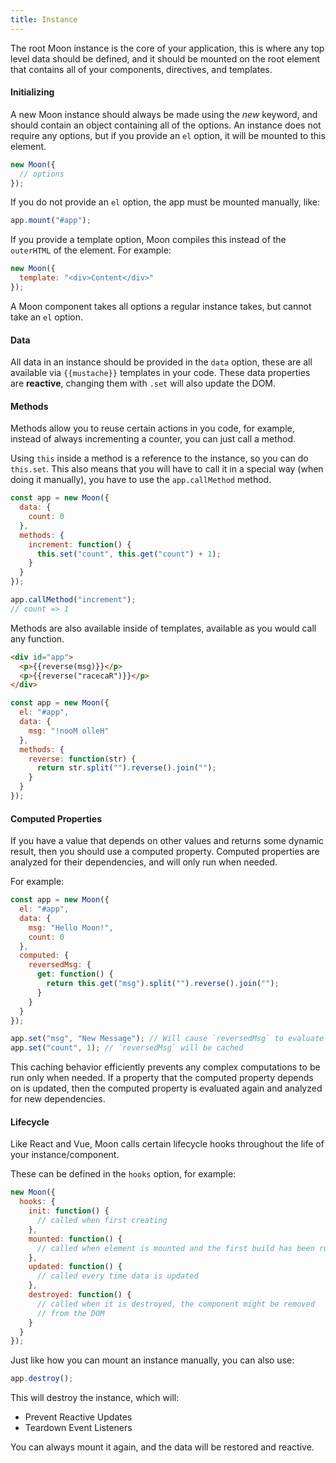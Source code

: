 ```yaml
---
title: Instance
---
```


The root Moon instance is the core of your application, this is where any top level data should be defined, and it should be mounted on the root element that contains all of your components, directives, and templates.

#### Initializing

A new Moon instance should always be made using the _new_ keyword, and should contain an object containing all of the options. An instance does not require any options, but if you provide an `el` option, it will be mounted to this element.

```js
new Moon({
  // options
});
```

If you do not provide an `el` option, the app must be mounted manually, like:

```js
app.mount("#app");
```

If you provide a template option, Moon compiles this instead of the `outerHTML` of the element. For example:

```js
new Moon({
  template: "<div>Content</div>"
});
```

A Moon component takes all options a regular instance takes, but cannot take an `el` option.

#### Data

All data in an instance should be provided in the `data` option, these are all available via `{{mustache}}` templates in your code. These data properties are **reactive**, changing them with `.set` will also update the DOM.

#### Methods

Methods allow you to reuse certain actions in you code, for example, instead of always incrementing a counter, you can just call a method.

Using `this` inside a method is a reference to the instance, so you can do `this.set`. This also means that you will have to call it in a special way (when doing it manually), you have to use the `app.callMethod` method.

```js
const app = new Moon({
  data: {
    count: 0
  },
  methods: {
    increment: function() {
      this.set("count", this.get("count") + 1);
    }
  }
});

app.callMethod("increment");
// count => 1
```

Methods are also available inside of templates, available as you would call any function.

```html
<div id="app">
  <p>{{reverse(msg)}}</p>
  <p>{{reverse("racecaR")}}</p>
</div>
```

```js
const app = new Moon({
  el: "#app",
  data: {
    msg: "!nooM olleH"
  },
  methods: {
    reverse: function(str) {
      return str.split("").reverse().join("");
    }
  }
});
```

#### Computed Properties

If you have a value that depends on other values and returns some dynamic result, then you should use a computed property. Computed properties are analyzed for their dependencies, and will only run when needed.

For example:

```js
const app = new Moon({
  el: "#app",
  data: {
    msg: "Hello Moon!",
    count: 0
  },
  computed: {
    reversedMsg: {
      get: function() {
        return this.get("msg").split("").reverse().join("");
      }
    }
  }
});

app.set("msg", "New Message"); // Will cause `reversedMsg` to evaluate
app.set("count", 1); // `reversedMsg` will be cached
```

This caching behavior efficiently prevents any complex computations to be run only when needed. If a property that the computed property depends on is updated, then the computed property is evaluated again and analyzed for new dependencies.

#### Lifecycle

Like React and Vue, Moon calls certain lifecycle hooks throughout the life of your instance/component.

These can be defined in the `hooks` option, for example:

```js
new Moon({
  hooks: {
    init: function() {
      // called when first creating
    },
    mounted: function() {
      // called when element is mounted and the first build has been run
    },
    updated: function() {
      // called every time data is updated
    },
    destroyed: function() {
      // called when it is destroyed, the component might be removed
      // from the DOM
    }
  }
});
```

Just like how you can mount an instance manually, you can also use:

```js
app.destroy();
```

This will destroy the instance, which will:

* Prevent Reactive Updates
* Teardown Event Listeners

You can always mount it again, and the data will be restored and reactive.
